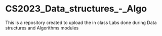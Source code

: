 # CS2023_Data_structures_-_Algo

This is a repository created to upload the in class Labs done during Data structures and Algorithms modules
